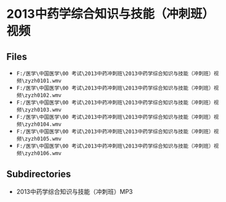# 2013中药学综合知识与技能（冲刺班）视频

## Files

- `F:/医学\中国医学\00 考试\2013中药冲刺班\2013中药学综合知识与技能（冲刺班）视频\zyzh0101.wmv`
- `F:/医学\中国医学\00 考试\2013中药冲刺班\2013中药学综合知识与技能（冲刺班）视频\zyzh0102.wmv`
- `F:/医学\中国医学\00 考试\2013中药冲刺班\2013中药学综合知识与技能（冲刺班）视频\zyzh0103.wmv`
- `F:/医学\中国医学\00 考试\2013中药冲刺班\2013中药学综合知识与技能（冲刺班）视频\zyzh0104.wmv`
- `F:/医学\中国医学\00 考试\2013中药冲刺班\2013中药学综合知识与技能（冲刺班）视频\zyzh0105.wmv`
- `F:/医学\中国医学\00 考试\2013中药冲刺班\2013中药学综合知识与技能（冲刺班）视频\zyzh0106.wmv`

## Subdirectories

- 2013中药学综合知识与技能（冲刺班）MP3
